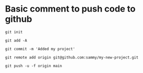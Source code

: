 # Basic comment to push code to github #

```
git init
```
```
git add -A
```
```
git commit -m 'Added my project'
```
```
git remote add origin git@github.com:sammy/my-new-project.git
```
```
git push -u -f origin main
```
